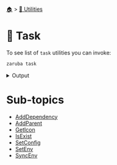 <!--startTocHeader-->
[🏠](../../README.md) > [🔧 Utilities](../README.md)
# 🔨 Task
<!--endTocHeader-->

To see list of `task` utilities you can invoke:

<!--startCode-->
```bash
zaruba task
```

<details>
<summary>Output</summary>

```````
Task manipulation utilities

Usage:
  zaruba task [command]

Available Commands:
  addDependency Add task dependency
  addParent     Add task parent
  getIcon       get task icon
  isExist       Is task exist
  setConfig     Set task config
  setEnv        Set task env
  syncEnv       Update task's environment

Flags:
  -h, --help   help for task

Use "zaruba task [command] --help" for more information about a command.
```````
</details>
<!--endCode-->

<!--startTocSubTopic-->
# Sub-topics
* [AddDependency](add-dependency.md)
* [AddParent](add-parent.md)
* [GetIcon](get-icon.md)
* [IsExist](is-exist.md)
* [SetConfig](set-config.md)
* [SetEnv](set-env.md)
* [SyncEnv](sync-env.md)
<!--endTocSubTopic-->